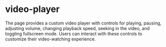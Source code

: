 # video-player
The page provides a custom video player with controls for playing, pausing, adjusting volume, changing playback speed, seeking in the video, and toggling fullscreen mode. Users can interact with these controls to customize their video-watching experience.
